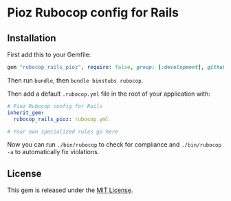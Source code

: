 # Pioz Rubocop config for Rails

## Installation

First add this to your Gemfile:

```ruby
gem "rubocop_rails_pioz", require: false, group: [:development], github: 'pioz/rubocop_rails_pioz'
```

Then run `bundle`, then `bundle binstubs rubocop`.

Then add a default `.rubocop.yml` file in the root of your application with:

```yml
# Pioz Rubocop config for Rails
inherit_gem:
  rubocop_rails_pioz: rubocop.yml

# Your own specialized rules go here
```

Now you can run `./bin/rubocop` to check for compliance and `./bin/rubocop -a` to automatically fix violations.


## License

This gem is released under the [MIT License](https://opensource.org/license/mit/).
